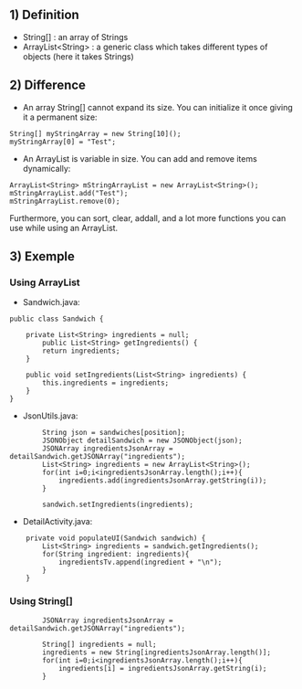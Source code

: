 ## 1) Definition
- String[] : an array of Strings 
- ArrayList\<String\> : a generic class which takes different types of objects (here it takes Strings)

## 2) Difference
- An array String[] cannot expand its size. You can initialize it once giving it a permanent size:
```
String[] myStringArray = new String[10]();
myStringArray[0] = "Test";
```

- An ArrayList<String> is variable in size. You can add and remove items dynamically:
```
ArrayList<String> mStringArrayList = new ArrayList<String>();
mStringArrayList.add("Test");
mStringArrayList.remove(0);
```
Furthermore, you can sort, clear, addall, and a lot more functions you can use while using an ArrayList.
  
## 3) Exemple
### Using ArrayList<String>
- Sandwich.java:
```
public class Sandwich {

    private List<String> ingredients = null;
        public List<String> getIngredients() {
        return ingredients;
    }

    public void setIngredients(List<String> ingredients) {
        this.ingredients = ingredients;
    }
}
```

- JsonUtils.java:
```
        String json = sandwiches[position];
        JSONObject detailSandwich = new JSONObject(json);
        JSONArray ingredientsJsonArray = detailSandwich.getJSONArray("ingredients");
        List<String> ingredients = new ArrayList<String>();
        for(int i=0;i<ingredientsJsonArray.length();i++){
            ingredients.add(ingredientsJsonArray.getString(i));
        }
        
        sandwich.setIngredients(ingredients);
```

- DetailActivity.java:
```
    private void populateUI(Sandwich sandwich) {
        List<String> ingredients = sandwich.getIngredients();
        for(String ingredient: ingredients){
            ingredientsTv.append(ingredient + "\n");
        }
    }
```

### Using String[]
```
        JSONArray ingredientsJsonArray = detailSandwich.getJSONArray("ingredients");

        String[] ingredients = null;
        ingredients = new String[ingredientsJsonArray.length()];
        for(int i=0;i<ingredientsJsonArray.length();i++){
            ingredients[i] = ingredientsJsonArray.getString(i);
        }
```
